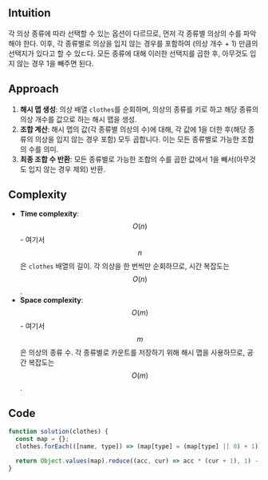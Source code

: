 ## Intuition

각 의상 종류에 따라 선택할 수 있는 옵션이 다르므로, 먼저 각 종류별 의상의 수를 파악해야 한다.
이후, 각 종류별로 의상을 입지 않는 경우를 포함하여 (의상 개수 + 1) 만큼의 선택지가 있다고 할 수 있ㄷ다.
모든 종류에 대해 이러한 선택지를 곱한 후, 아무것도 입지 않는 경우 1을 빼주면 된다.

## Approach

1. **해시 맵 생성**: 의상 배열 `clothes`를 순회하며, 의상의 종류를 키로 하고 해당 종류의 의상 개수를 값으로 하는 해시 맵을 생성.
2. **조합 계산**: 해시 맵의 값(각 종류별 의상의 수)에 대해, 각 값에 1을 더한 후(해당 종류의 의상을 입지 않는 경우 포함) 모두 곱합니다. 이는 모든 종류별로 가능한 조합의 수를 의미.
3. **최종 조합 수 반환**: 모든 종류별로 가능한 조합의 수를 곱한 값에서 1을 빼서(아무것도 입지 않는 경우 제외) 반환.

## Complexity

- **Time complexity**: $$O(n)$$ - 여기서 $$n$$은 `clothes` 배열의 길이. 각 의상을 한 번씩만 순회하므로, 시간 복잡도는 $$O(n)$$.
- **Space complexity**: $$O(m)$$ - 여기서 $$m$$은 의상의 종류 수. 각 종류별로 카운트를 저장하기 위해 해시 맵을 사용하므로, 공간 복잡도는 $$O(m)$$.

## Code

```javascript
function solution(clothes) {
  const map = {};
  clothes.forEach(([name, type]) => (map[type] = (map[type] || 0) + 1));

  return Object.values(map).reduce((acc, cur) => acc * (cur + 1), 1) - 1;
}
```
